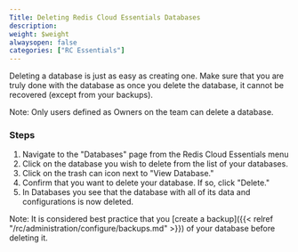 ```yaml
---
Title: Deleting Redis Cloud Essentials Databases
description:
weight: $weight
alwaysopen: false
categories: ["RC Essentials"]
---
```

Deleting a database is just as easy as creating one. Make sure that you
are truly done with the database as once you delete the database, it
cannot be recovered (except from your backups).

Note: Only users defined as Owners on the team can delete a database.

### Steps

1. Navigate to the "Databases" page from the Redis Cloud Essentials menu
1. Click on the database you wish to delete from the list of your
    databases.
1. Click on the trash can icon next to "View Database."
1. Confirm that you want to delete your database. If so, click "Delete."
1. In Databases you see that the database with all
    of its data and configurations is now deleted.

Note: It is considered best practice that you [create a
backup]({{< relref "/rc/administration/configure/backups.md" >}}) of your
database before deleting it.
